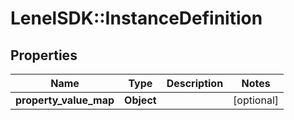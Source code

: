 # LenelSDK::InstanceDefinition

## Properties
Name | Type | Description | Notes
------------ | ------------- | ------------- | -------------
**property_value_map** | **Object** |  | [optional] 


